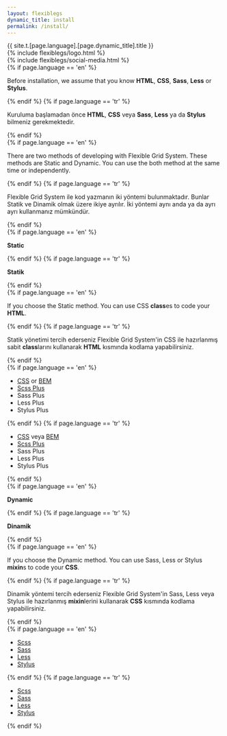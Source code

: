 ```yaml
---
layout: flexiblegs
dynamic_title: install
permalink: /install/
---
```


<div class="dn-browser">
  <div class="dn-browser-header">
    <div class="dn-style--title">{{ site.t.[page.language].[page.dynamic_title].title }}</div>
    {% include flexiblegs/logo.html %}
  </div>
  <div class="dn-browser-body">
    <div class="dn-browser-body__item">
      <div class="wrap xl-table xl-gutter-40 xl-top xl-center md-normal">
        <div class="col xl-width-360 md-1-1">
          {% include flexiblegs/social-media.html %}
        </div>
        <div class="col xl-1-1">
          <div class="dn-content">
            {% if page.language == 'en' %}
              <p>Before installation, we assume that you know <b>HTML</b>, <b>CSS</b>, <b>Sass</b>, <b>Less</b> or <b>Stylus</b>.</p>
            {% endif %}
            {% if page.language == 'tr' %}
              <p>Kuruluma başlamadan önce <b>HTML</b>, <b>CSS</b> veya <b>Sass</b>, <b>Less</b> ya da <b>Stylus</b> bilmeniz gerekmektedir.</p>
            {% endif %}
            <div class="dn-height-16"></div>
            {% if page.language == 'en' %}
              <p>There are two methods of developing with Flexible Grid System. These methods are Static and Dynamic. You can use the both method at the same time or independently.</p>
            {% endif %}
            {% if page.language == 'tr' %}
              <p>Flexible Grid System ile kod yazmanın iki yöntemi bulunmaktadır. Bunlar Statik ve Dinamik olmak üzere ikiye ayrılır. İki yöntemi aynı anda ya da ayrı ayrı kullanmanız mümkündür.</p>
            {% endif %}
            <div class="wrap xl-gutter-24 xl-top xl-2 md-1">
              <div class="col">
                <div class="dn-height-24"></div>
                {% if page.language == 'en' %}
                  <p><b>Static</b></p>
                {% endif %}
                {% if page.language == 'tr' %}
                  <p><b>Statik</b></p>
                {% endif %}
                <div class="dn-height-8"></div>
                {% if page.language == 'en' %}
                  <p>If you choose the Static method. You can use CSS <b>class</b>es to code your <b>HTML</b>.</p>
                {% endif %}
                {% if page.language == 'tr' %}
                  <p>Statik yönetimi tercih ederseniz Flexible Grid System'in CSS ile hazırlanmış sabit <b>class</b>larını kullanarak <b>HTML</b> kısmında kodlama yapabilirsiniz.</p>
                {% endif %}
                <div class="dn-height-16"></div>
                {% if page.language == 'en' %}
                  <ul>
                    <li><a href="/install/css/">CSS</a> or <a href="/install/bem/">BEM</a></li>
                    <li><a href="/install/scss/">Scss Plus</a></li>
                    <li><span class="line-through">Sass Plus</span></li>
                    <li><span class="line-through">Less Plus</span></li>
                    <li><span class="line-through">Stylus Plus</span></li>
                  </ul>
                {% endif %}
                {% if page.language == 'tr' %}
                  <ul>
                    <li><a href="/tr/install/css/">CSS</a> veya <a href="/tr/install/bem/">BEM</a></li>
                    <li><a href="/tr/install/scss-plus/">Scss Plus</a></li>
                    <li><span class="line-through">Sass Plus</span></li>
                    <li><span class="line-through">Less Plus</span></li>
                    <li><span class="line-through">Stylus Plus</span></li>
                  </ul>
                {% endif %}
              </div>
              <div class="col">
                <div class="dn-height-24"></div>
                {% if page.language == 'en' %}
                  <p><b>Dynamic</b></p>
                {% endif %}
                {% if page.language == 'tr' %}
                  <p><b>Dinamik</b></p>
                {% endif %}
                <div class="dn-height-8"></div>
                {% if page.language == 'en' %}
                  <p>If you choose the Dynamic method. You can use Sass, Less or Stylus <b>mixin</b>s to code your <b>CSS</b>.</p>
                {% endif %}
                {% if page.language == 'tr' %}
                  <p>Dinamik yöntemi tercih ederseniz Flexible Grid System'in Sass, Less veya Stylus ile hazırlanmış <b>mixin</b>lerini kullanarak <b>CSS</b> kısmında kodlama yapabilirsiniz.</p>
                {% endif %}
                <div class="dn-height-16"></div>
                {% if page.language == 'en' %}
                  <ul>
                    <li><a href="/install/scss/">Scss</a></li>
                    <li><a href="/install/sass/">Sass</a></li>
                    <li><a href="/install/less/">Less</a></li>
                    <li><a href="/install/stylus/">Stylus</a></li>
                  </ul>
                {% endif %}
                {% if page.language == 'tr' %}
                  <ul>
                    <li><a href="/tr/install/scss/">Scss</a></li>
                    <li><a href="/tr/install/sass/">Sass</a></li>
                    <li><a href="/tr/install/less/">Less</a></li>
                    <li><a href="/tr/install/stylus/">Stylus</a></li>
                  </ul>
                {% endif %}
              </div>
            </div>
          </div>
        </div>
      </div>
    </div>
  </div>
</div>
